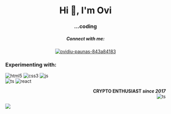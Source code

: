 <h1 align="center">Hi 👋, I'm Ovi</h1>
<h3 align="center">...coding</h3>

<h5 align="center">Connect with me:</h5>
<p align="center">
<a href="https://linkedin.com/in/ovidiu-paunas-843a84183" target="blank"><img align="center" src="https://img.shields.io/badge/Linkedin-%20black?style=for-the-badge&logo=linkedin" alt="ovidiu-paunas-843a84183"/></a>
</p>

<h3 align="left">Experimenting with: </h3>
<p align="left"> 
        <img src="https://img.shields.io/badge/HTML-%20black?style=for-the-badge&logo=html5" alt="html5"/> 
        <img src="https://img.shields.io/badge/CSS3-%20black?style=for-the-badge&logo=css3" alt="css3"/>
        <img src="https://img.shields.io/badge/JavaScript-%20black?style=for-the-badge&logo=javascript" alt="js"/>
        <br>
        <img src="https://img.shields.io/badge/TypeScript-%20black?style=for-the-badge&logo=typescript" alt="ts"/>
        <img src="https://img.shields.io/badge/React-%20black?style=for-the-badge&logo=react" alt="react"/>
</p>
<p align="right"><b>CRYPTO ENTHUSIAST <i>since 2017</i> </b> <br>
    <img src="https://badgen.net/https/napkin-examples.npkn.net/bitcoin-badge" alt="ts"/> 
</p>
<img src="https://komarev.com/ghpvc/?username=HYDR00GEN&style=flat-square"/>

